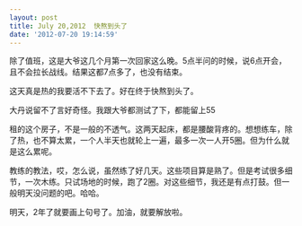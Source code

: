 ```yaml
---
layout: post
title: July 20,2012  快熬到头了
date: '2012-07-20 19:14:59'
---
```



 除了值班，这是大爷这几个月第一次回家这么晚。5点半问的时候，说6点开会，且不会拉长战线。结果这都7点多了，也没有结束。

 这天真是热的我要活不下去了。好在终于快熬到头了。

 大丹说留不了言好奇怪。我跟大爷都测试了下，都能留上55

 租的这个房子，不是一般的不透气。这两天起床，都是腰酸背疼的。想想练车，除了热，也不算太累，一个人半天也就轮上一遍，最多一次一人开5圈。但为什么就是这么累呢。

 教练的教法，哎，怎么说，虽然练了好几天。这些项目算是熟了。但是考试很多细节，一次木练。只试场地的时候，跑了2圈。对这些细节，我还是有点打鼓。但一般明天没问题的吧。哈哈。

 明天，2年了就要画上句号了。加油，就要解放啦。


